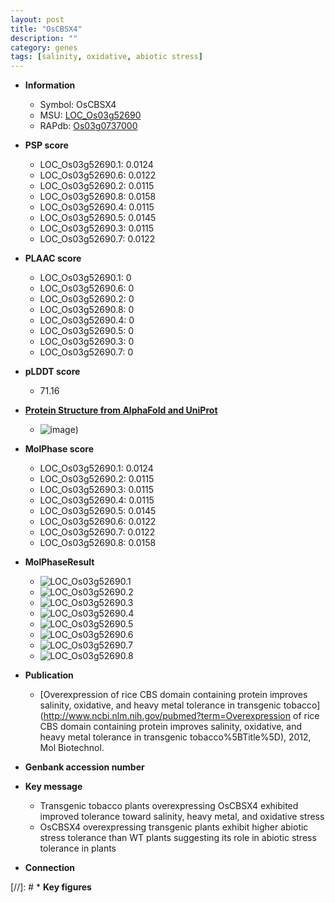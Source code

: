 ```yaml
---
layout: post
title: "OsCBSX4"
description: ""
category: genes
tags: [salinity, oxidative, abiotic stress]
---
```


* **Information**  
    + Symbol: OsCBSX4  
    + MSU: [LOC_Os03g52690](http://rice.plantbiology.msu.edu/cgi-bin/ORF_infopage.cgi?orf=LOC_Os03g52690)  
    + RAPdb: [Os03g0737000](http://rapdb.dna.affrc.go.jp/viewer/gbrowse_details/irgsp1?name=Os03g0737000)  

* **PSP score**  
    + LOC_Os03g52690.1: 0.0124 
    + LOC_Os03g52690.6: 0.0122 
    + LOC_Os03g52690.2: 0.0115 
    + LOC_Os03g52690.8: 0.0158 
    + LOC_Os03g52690.4: 0.0115 
    + LOC_Os03g52690.5: 0.0145 
    + LOC_Os03g52690.3: 0.0115 
    + LOC_Os03g52690.7: 0.0122 

* **PLAAC score**  
    + LOC_Os03g52690.1: 0 
    + LOC_Os03g52690.6: 0 
    + LOC_Os03g52690.2: 0 
    + LOC_Os03g52690.8: 0 
    + LOC_Os03g52690.4: 0 
    + LOC_Os03g52690.5: 0 
    + LOC_Os03g52690.3: 0 
    + LOC_Os03g52690.7: 0 

* **pLDDT score**
    + 71.16

* **[Protein Structure from AlphaFold and UniProt](https://www.uniprot.org/uniprotkb/Q10D87/entry#structure)**
    + ![image](https://ricepsp.github.io/images/Q1/AF-Q10D87-F1.png))

* **MolPhase score**
    + LOC_Os03g52690.1: 0.0124
    + LOC_Os03g52690.2: 0.0115
    + LOC_Os03g52690.3: 0.0115
    + LOC_Os03g52690.4: 0.0115
    + LOC_Os03g52690.5: 0.0145
    + LOC_Os03g52690.6: 0.0122
    + LOC_Os03g52690.7: 0.0122
    + LOC_Os03g52690.8: 0.0158

* **MolPhaseResult**
    + ![LOC_Os03g52690.1](https://ricepsp.github.io/pictures/LOC_Os03g/LOC_Os03g52690.1.png)
    + ![LOC_Os03g52690.2](https://ricepsp.github.io/pictures/LOC_Os03g/LOC_Os03g52690.2.png)
    + ![LOC_Os03g52690.3](https://ricepsp.github.io/pictures/LOC_Os03g/LOC_Os03g52690.3.png)
    + ![LOC_Os03g52690.4](https://ricepsp.github.io/pictures/LOC_Os03g/LOC_Os03g52690.4.png)
    + ![LOC_Os03g52690.5](https://ricepsp.github.io/pictures/LOC_Os03g/LOC_Os03g52690.5.png)
    + ![LOC_Os03g52690.6](https://ricepsp.github.io/pictures/LOC_Os03g/LOC_Os03g52690.6.png)
    + ![LOC_Os03g52690.7](https://ricepsp.github.io/pictures/LOC_Os03g/LOC_Os03g52690.7.png)
    + ![LOC_Os03g52690.8](https://ricepsp.github.io/pictures/LOC_Os03g/LOC_Os03g52690.8.png)

* **Publication**  
    + [Overexpression of rice CBS domain containing protein improves salinity, oxidative, and heavy metal tolerance in transgenic tobacco](http://www.ncbi.nlm.nih.gov/pubmed?term=Overexpression of rice CBS domain containing protein improves salinity, oxidative, and heavy metal tolerance in transgenic tobacco%5BTitle%5D), 2012, Mol Biotechnol.

* **Genbank accession number**  

* **Key message**  
    + Transgenic tobacco plants overexpressing OsCBSX4 exhibited improved tolerance toward salinity, heavy metal, and oxidative stress
    + OsCBSX4 overexpressing transgenic plants exhibit higher abiotic stress tolerance than WT plants suggesting its role in abiotic stress tolerance in plants

* **Connection**  

[//]: # * **Key figures**  


